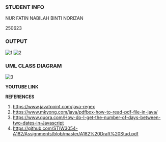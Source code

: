 ### **STUDENT INFO**


NUR FATIN NABILAH BINTI NORIZAN


250623







### **OUTPUT**


![1](https://user-images.githubusercontent.com/37392529/57972361-cf045380-79cb-11e9-9dba-db679faf7ba5.PNG)
![2](https://user-images.githubusercontent.com/37392529/57972363-d166ad80-79cb-11e9-87cc-acfc41cf3cf1.PNG)







### **UML CLASS DIAGRAM**



![3](https://user-images.githubusercontent.com/37392529/57972434-e6900c00-79cc-11e9-86ba-c7b71fcd0812.PNG)





**YOUTUBE LINK**

**REFERENCES**
1. https://www.javatpoint.com/java-regex
2. https://www.mkyong.com/java/pdfbox-how-to-read-pdf-file-in-java/
3. https://www.quora.com/How-do-I-get-the-number-of-days-between-two-dates-in-Javascript
4. https://github.com/STIW3054-A182/Assignments/blob/master/A182%20Draft%20Stud.pdf
